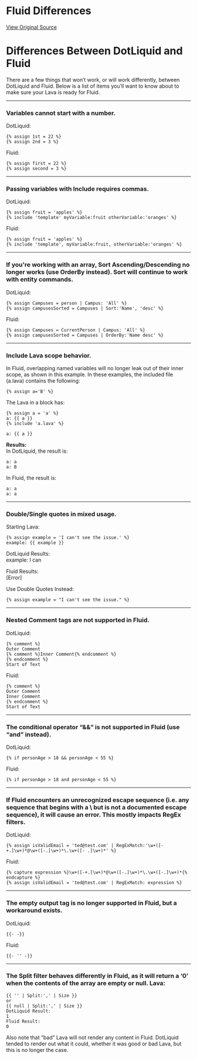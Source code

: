 # Fluid Differences
[View Original Source](https://community.rockrms.com/lava/fluid/differences)

Differences Between DotLiquid and Fluid
=======================================

There are a few things that won’t work, or will work differently, between DotLiquid and Fluid. Below is a list of items you’ll want to know about to make sure your Lava is ready for Fluid.

* * *

### [](#variablescannotstartwithnumber)Variables cannot start with a number.

DotLiquid:

```
{% assign 1st = 22 %}
{% assign 2nd = 3 %}

```

Fluid:

```
{% assign first = 22 %}
{% assign second = 3 %}

```

* * *

### [](#passingvariableswithincluderequirescommas)Passing variables with Include requires commas.

DotLiquid:

```
{% assign fruit = 'apples' %}
{% include 'template' myVariable:fruit otherVariable:'oranges' %}

```

Fluid:

```
{% assign fruit = 'apples' %}
{% include 'template', myVariable:fruit, otherVariable:'oranges' %}

```

* * *

### [](#sortascendingdescending)If you're working with an array, Sort Ascending/Descending no longer works (use OrderBy instead). Sort will continue to work with entity commands.

DotLiquid:

```
{% assign Campuses = person | Campus: 'All' %}
{% assign campusesSorted = Campuses | Sort:'Name', 'desc' %}

```

Fluid:

```
{% assign Campuses = CurrentPerson | Campus: 'All' %}
{% assign campusesSorted = Campuses | OrderBy:'Name desc' %}

```

* * *

### [](#includelavascopebehavior)Include Lava scope behavior.

In Fluid, overlapping named variables will no longer leak out of their inner scope, as shown in this example. In these examples, the included file (a.lava) contains the following:

```
{% assign a='B' %}
```
The Lava in a block has:
```
{% assign a = 'a' %}
a: {{ a }}
{% include 'a.lava' %}
  
a: {{ a }}

```
**Results:**  
In DotLiquid, the result is:
```
a: a
a: B
```
In Fluid, the result is:
```
a: a
a: a
```

* * *

### [](#doublesinglequotes)Double/Single quotes in mixed usage.

Starting Lava:

```
{% assign example = 'I can't see the issue.' %}
example: {{ example }}

```

DotLiquid Results:  
example: I can

Fluid Results:  
\[Error\]

Use Double Quotes Instead:

```
{% assign example = "I can't see the issue." %}

```

* * *

### [](#nestedcommenttags)Nested Comment tags are not supported in Fluid.

DotLiquid:

```
{% comment %}
Outer Comment
{% comment %}Inner Comment{% endcomment %}
{% endcomment %}
Start of Text

```

Fluid:

```
{% comment %}
Outer Comment
Inner Comment
{% endcomment %}
Start of Text

```

* * *

### [](#conditionaloperatordoubleampersand)The conditional operator “&&” is not supported in Fluid (use “and” instead).

DotLiquid:

```
{% if personAge > 18 && personAge < 55 %}

```

Fluid:

```
{% if personAge > 18 and personAge < 55 %}

```

* * *

### [](#unrecognizedescapesequence)If Fluid encounters an unrecognized escape sequence (i.e. any sequence that begins with a \\ but is not a documented escape sequence), it will cause an error. This mostly impacts RegEx filters.

DotLiquid:

```
{% assign isValidEmail = 'ted@test.com' | RegExMatch:'\w+([-+.]\w+)*@\w+([-.]\w+)*\.\w+([- .]\w+)*' %}

```

Fluid:

```
{% capture expression %}\w+([-+.]\w+)*@\w+([-.]\w+)*\.\w+([-.]\w+)*{% endcapture %}
{% assign isValidEmail = 'ted@test.com' | RegExMatch: expression %}

```

* * *

### [](#emptyoutputtag)The empty output tag is no longer supported in Fluid, but a workaround exists.

DotLiquid:

```
{{​- -​}}

```

Fluid:

```
{{​- '' -​}}

```

* * *

### [](#splitfilter)The Split filter behaves differently in Fluid, as it will return a ‘0’ when the contents of the array are empty or null. Lava:

```
{{ '' | Split:',' | Size }}
or
{{ null | Split:',' | Size }}
DotLiquid Result:
1
Fluid Result:
0

```

Also note that “bad” Lava will not render any content in Fluid. DotLiquid tended to render out what it could, whether it was good or bad Lava, but this is no longer the case.